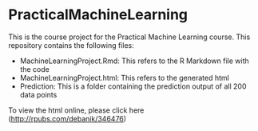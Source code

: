 # PracticalMachineLearning

This is the course project for the Practical Machine Learning course.
This repository contains the following files:

* MachineLearningProject.Rmd: This refers to the R Markdown file with the code
* MachineLearningProject.html: This refers to the generated html
* Prediction: This is a folder containing the prediction output of all 200 data points

To view the html online, please click here (http://rpubs.com/debanik/346476)
